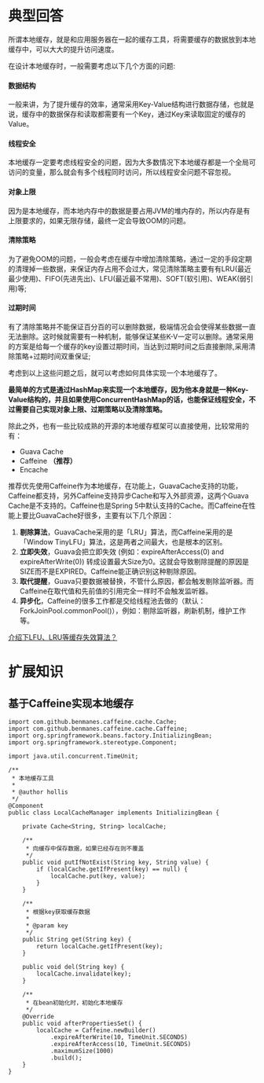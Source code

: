 # 典型回答

所谓本地缓存，就是和应用服务器在一起的缓存工具，将需要缓存的数据放到本地缓存中，可以大大的提升访问速度。

在设计本地缓存时，一般需要考虑以下几个方面的问题:

#### 数据结构
一般来讲，为了提升缓存的效率，通常采用Key-Value结构进行数据存储，也就是说，缓存中的数据保存和读取都需要有一个Key，通过Key来读取固定的缓存的Value。
#### 线程安全
本地缓存一定要考虑线程安全的问题，因为大多数情况下本地缓存都是一个全局可访问的变量，那么就会有多个线程同时访问，所以线程安全问题不容忽视。
#### 对象上限
因为是本地缓存，而本地内存中的数据是要占用JVM的堆内存的，所以内存是有上限要求的，如果无限存储，最终一定会导致OOM的问题。
#### 清除策略
为了避免OOM的问题，一般会考虑在缓存中增加清除策略，通过一定的手段定期的清理掉一些数据，来保证内存占用不会过大，常见清除策略主要有有LRU(最近最少使用)、FIFO(先进先出)、LFU(最近最不常用)、SOFT(软引用)、WEAK(弱引用)等;
#### 过期时间
有了清除策略并不能保证百分百的可以删除数据，极端情况会会使得某些数据一直无法删除。这时候就需要有一种机制，能够保证某些K-V一定可以删除。通常采用的方案是给每一个缓存的key设置过期时间，当达到过期时间之后直接删除,采用清除策略+过期时间双重保证;

考虑到以上这些问题之后，就可以考虑如何具体实现一个本地缓存了。

**最简单的方式是通过HashMap来实现一个本地缓存，因为他本身就是一种Key-Value结构的，并且如果使用ConcurrentHashMap的话，也能保证线程安全，不过需要自己实现对象上限、过期策略以及清除策略。**

除此之外，也有一些比较成熟的开源的本地缓存框架可以直接使用，比较常用的有：

- Guava Cache
- Caffeine **（推荐）**
- Encache

推荐优先使用Caffeine作为本地缓存，在功能上，GuavaCache支持的功能，Caffeine都支持，另外Caffeine支持异步Cache和写入外部资源，这两个Guava Cache是不支持的。Caffeine也是Spring 5中默认支持的Cache。而Caffeine在性能上要比GuavaCache好很多，主要有以下几个原因：

1. **剔除算法**，GuavaCache采用的是「LRU」算法，而Caffeine采用的是「Window TinyLFU」算法，这是两者之间最大，也是根本的区别。
2. **立即失效**，Guava会把立即失效 (例如：expireAfterAccess(0) and expireAfterWrite(0)) 转成设置最大Size为0。这就会导致剔除提醒的原因是SIZE而不是EXPIRED。Caffeine能正确识别这种剔除原因。
3. **取代提醒**，Guava只要数据被替换，不管什么原因，都会触发剔除监听器。而Caffeine在取代值和先前值的引用完全一样时不会触发监听器。
4. **异步化**，Caffeine的很多工作都是交给线程池去做的（默认：ForkJoinPool.commonPool()），例如：剔除监听器，刷新机制，维护工作等。

[介绍下LFU、LRU等缓存失效算法？](https://www.yuque.com/hollis666/fo22bm/gl3fivks74z4d10e?view=doc_embed)

# 扩展知识

## 基于Caffeine实现本地缓存

```
import com.github.benmanes.caffeine.cache.Cache;
import com.github.benmanes.caffeine.cache.Caffeine;
import org.springframework.beans.factory.InitializingBean;
import org.springframework.stereotype.Component;

import java.util.concurrent.TimeUnit;

/**
 * 本地缓存工具
 *
 * @author hollis
 */
@Component
public class LocalCacheManager implements InitializingBean {

    private Cache<String, String> localCache;

    /**
     * 向缓存中保存数据，如果已经存在则不覆盖
     */
    public void putIfNotExist(String key, String value) {
        if (localCache.getIfPresent(key) == null) {
            localCache.put(key, value);
        }
    }

    /**
     * 根据key获取缓存数据
     *
     * @param key
     */
    public String get(String key) {
        return localCache.getIfPresent(key);
    }

    public void del(String key) {
        localCache.invalidate(key);
    }

    /**
     * 在bean初始化时，初始化本地缓存
     */
    @Override
    public void afterPropertiesSet() {
        localCache = Caffeine.newBuilder()
            .expireAfterWrite(10, TimeUnit.SECONDS)
            .expireAfterAccess(10, TimeUnit.SECONDS)
            .maximumSize(1000)
            .build();
    }
}
```
